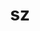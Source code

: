 ---
title: "sz"
layout: cache
categories: [package, develop-2023-05-14]
meta: {"versions": ["1.4.12.3", "2.1.12.2"], "compilers": ["gcc@=11.1.0", "gcc@=7.3.1", "oneapi@=2023.0.0"], "oss": ["amzn2", "ubuntu20.04"], "platforms": ["linux"], "targets": ["aarch64", "neoverse_n1", "ppc64le", "x86_64", "x86_64_v3"], "stacks": ["aws-ahug", "aws-ahug-aarch64", "aws-isc", "aws-isc-aarch64", "data-vis-sdk", "e4s", "e4s-oneapi", "e4s-power", "root"], "num_specs": 14, "num_specs_by_stack": {"root": 14, "aws-ahug-aarch64": 2, "aws-isc-aarch64": 2, "data-vis-sdk": 3, "e4s-power": 3, "e4s": 3, "aws-isc": 1, "aws-ahug": 1, "e4s-oneapi": 2}}
spec_details: [{"hash": "rb34i6ltghlvoh7xnmtqfe5ipbtl7tbj", "compiler": "gcc@=7.3.1", "versions": ["2.1.12.2"], "os": "amzn2", "platform": "linux", "target": "aarch64", "variants": ["build_system=cmake", "build_type=Release", "~fortran", "generator=make", "~hdf5", "~ipo", "~netcdf", "~pastri", "~python", "~random_access", "+shared", "~stats", "~time_compression"], "stacks": ["root", "aws-ahug-aarch64", "aws-isc-aarch64"], "size": "-", "tarball": "https://binaries.spack.io/develop-2023-05-14/build_cache/linux-amzn2-aarch64/gcc-7.3.1/sz-2.1.12.2/linux-amzn2-aarch64-gcc-7.3.1-sz-2.1.12.2-rb34i6ltghlvoh7xnmtqfe5ipbtl7tbj.spack"}, {"hash": "hjkn4skyjyquxqnove7wqsioatoxj3b2", "compiler": "gcc@=11.1.0", "versions": ["2.1.12.2"], "os": "ubuntu20.04", "platform": "linux", "target": "x86_64_v3", "variants": ["build_system=cmake", "build_type=Release", "+fortran", "generator=make", "+hdf5", "~ipo", "~netcdf", "~pastri", "~python", "+random_access", "+shared", "~stats", "~time_compression"], "stacks": ["root", "data-vis-sdk"], "size": "-", "tarball": "https://binaries.spack.io/develop-2023-05-14/build_cache/linux-ubuntu20.04-x86_64_v3/gcc-11.1.0/sz-2.1.12.2/linux-ubuntu20.04-x86_64_v3-gcc-11.1.0-sz-2.1.12.2-hjkn4skyjyquxqnove7wqsioatoxj3b2.spack"}, {"hash": "dfcm3c3huig7cfmsx2u6kcbtqehoizb4", "compiler": "gcc@=11.1.0", "versions": ["2.1.12.2"], "os": "ubuntu20.04", "platform": "linux", "target": "x86_64_v3", "variants": ["build_system=cmake", "build_type=Release", "+fortran", "generator=make", "+hdf5", "~ipo", "~netcdf", "~pastri", "~python", "+random_access", "+shared", "~stats", "~time_compression"], "stacks": ["root", "data-vis-sdk"], "size": "-", "tarball": "https://binaries.spack.io/develop-2023-05-14/build_cache/linux-ubuntu20.04-x86_64_v3/gcc-11.1.0/sz-2.1.12.2/linux-ubuntu20.04-x86_64_v3-gcc-11.1.0-sz-2.1.12.2-dfcm3c3huig7cfmsx2u6kcbtqehoizb4.spack"}, {"hash": "q226ieom2n4eav5eq3ihjgqxhgvkdava", "compiler": "gcc@=11.1.0", "versions": ["2.1.12.2"], "os": "ubuntu20.04", "platform": "linux", "target": "ppc64le", "variants": ["build_system=cmake", "build_type=Release", "+fortran", "generator=make", "+hdf5", "~ipo", "~netcdf", "~pastri", "~python", "+random_access", "+shared", "~stats", "~time_compression"], "stacks": ["root", "e4s-power"], "size": "-", "tarball": "https://binaries.spack.io/develop-2023-05-14/build_cache/linux-ubuntu20.04-ppc64le/gcc-11.1.0/sz-2.1.12.2/linux-ubuntu20.04-ppc64le-gcc-11.1.0-sz-2.1.12.2-q226ieom2n4eav5eq3ihjgqxhgvkdava.spack"}, {"hash": "rnbayz5vbfk5taeimw754jxtxjb7bqdx", "compiler": "gcc@=11.1.0", "versions": ["2.1.12.2"], "os": "ubuntu20.04", "platform": "linux", "target": "ppc64le", "variants": ["build_system=cmake", "build_type=Release", "~fortran", "generator=make", "~hdf5", "~ipo", "~netcdf", "~pastri", "~python", "~random_access", "+shared", "~stats", "~time_compression"], "stacks": ["root", "e4s-power"], "size": "-", "tarball": "https://binaries.spack.io/develop-2023-05-14/build_cache/linux-ubuntu20.04-ppc64le/gcc-11.1.0/sz-2.1.12.2/linux-ubuntu20.04-ppc64le-gcc-11.1.0-sz-2.1.12.2-rnbayz5vbfk5taeimw754jxtxjb7bqdx.spack"}, {"hash": "vlhp57benzs3ak6qskl5qw4rpgks3vy4", "compiler": "gcc@=11.1.0", "versions": ["2.1.12.2"], "os": "ubuntu20.04", "platform": "linux", "target": "x86_64_v3", "variants": ["build_system=cmake", "build_type=Release", "+fortran", "generator=make", "+hdf5", "~ipo", "~netcdf", "~pastri", "~python", "+random_access", "+shared", "~stats", "~time_compression"], "stacks": ["e4s", "root"], "size": "-", "tarball": "https://binaries.spack.io/develop-2023-05-14/build_cache/linux-ubuntu20.04-x86_64_v3/gcc-11.1.0/sz-2.1.12.2/linux-ubuntu20.04-x86_64_v3-gcc-11.1.0-sz-2.1.12.2-vlhp57benzs3ak6qskl5qw4rpgks3vy4.spack"}, {"hash": "iqujj4ceccxehvnbvrgbphukdkxpbpcx", "compiler": "gcc@=11.1.0", "versions": ["2.1.12.2"], "os": "ubuntu20.04", "platform": "linux", "target": "x86_64_v3", "variants": ["build_system=cmake", "build_type=Release", "+fortran", "generator=make", "+hdf5", "~ipo", "~netcdf", "~pastri", "~python", "+random_access", "+shared", "~stats", "~time_compression"], "stacks": ["root", "data-vis-sdk"], "size": "-", "tarball": "https://binaries.spack.io/develop-2023-05-14/build_cache/linux-ubuntu20.04-x86_64_v3/gcc-11.1.0/sz-2.1.12.2/linux-ubuntu20.04-x86_64_v3-gcc-11.1.0-sz-2.1.12.2-iqujj4ceccxehvnbvrgbphukdkxpbpcx.spack"}, {"hash": "qzw7gqtxbagy7mk6ipflmei2me6znov6", "compiler": "gcc@=7.3.1", "versions": ["2.1.12.2"], "os": "amzn2", "platform": "linux", "target": "neoverse_n1", "variants": ["build_system=cmake", "build_type=Release", "~fortran", "generator=make", "~hdf5", "~ipo", "~netcdf", "~pastri", "~python", "~random_access", "+shared", "~stats", "~time_compression"], "stacks": ["root", "aws-ahug-aarch64", "aws-isc-aarch64"], "size": "-", "tarball": "https://binaries.spack.io/develop-2023-05-14/build_cache/linux-amzn2-neoverse_n1/gcc-7.3.1/sz-2.1.12.2/linux-amzn2-neoverse_n1-gcc-7.3.1-sz-2.1.12.2-qzw7gqtxbagy7mk6ipflmei2me6znov6.spack"}, {"hash": "ppr74ghbmsv2wnbp3gh2flxxs54rful7", "compiler": "gcc@=7.3.1", "versions": ["2.1.12.2"], "os": "amzn2", "platform": "linux", "target": "x86_64_v3", "variants": ["build_system=cmake", "build_type=Release", "~fortran", "generator=make", "~hdf5", "~ipo", "~netcdf", "~pastri", "~python", "~random_access", "+shared", "~stats", "~time_compression"], "stacks": ["aws-isc", "root", "aws-ahug"], "size": "-", "tarball": "https://binaries.spack.io/develop-2023-05-14/build_cache/linux-amzn2-x86_64_v3/gcc-7.3.1/sz-2.1.12.2/linux-amzn2-x86_64_v3-gcc-7.3.1-sz-2.1.12.2-ppr74ghbmsv2wnbp3gh2flxxs54rful7.spack"}, {"hash": "zmztfpjnl7mme4vrov4lnpbbt3emmucs", "compiler": "gcc@=11.1.0", "versions": ["2.1.12.2"], "os": "ubuntu20.04", "platform": "linux", "target": "x86_64_v3", "variants": ["build_system=cmake", "build_type=Release", "~fortran", "generator=make", "~hdf5", "~ipo", "~netcdf", "~pastri", "~python", "~random_access", "+shared", "~stats", "~time_compression"], "stacks": ["e4s", "root"], "size": "-", "tarball": "https://binaries.spack.io/develop-2023-05-14/build_cache/linux-ubuntu20.04-x86_64_v3/gcc-11.1.0/sz-2.1.12.2/linux-ubuntu20.04-x86_64_v3-gcc-11.1.0-sz-2.1.12.2-zmztfpjnl7mme4vrov4lnpbbt3emmucs.spack"}, {"hash": "zl4jca2vqn6egn2oqyxar6irejxl5ysj", "compiler": "oneapi@=2023.0.0", "versions": ["1.4.12.3"], "os": "ubuntu20.04", "platform": "linux", "target": "x86_64", "variants": ["build_system=autotools", "~fortran", "~hdf5", "~netcdf", "~pastri", "~python", "~random_access", "+shared", "~stats", "~time_compression"], "stacks": ["root", "e4s-oneapi"], "size": "-", "tarball": "https://binaries.spack.io/develop-2023-05-14/build_cache/linux-ubuntu20.04-x86_64/oneapi-2023.0.0/sz-1.4.12.3/linux-ubuntu20.04-x86_64-oneapi-2023.0.0-sz-1.4.12.3-zl4jca2vqn6egn2oqyxar6irejxl5ysj.spack"}, {"hash": "2dnxpdjfkq2efadkqupfcjuzw7mtt4my", "compiler": "oneapi@=2023.0.0", "versions": ["2.1.12.2"], "os": "ubuntu20.04", "platform": "linux", "target": "x86_64", "variants": ["build_system=cmake", "build_type=Release", "~fortran", "generator=make", "~hdf5", "~ipo", "~netcdf", "~pastri", "~python", "~random_access", "+shared", "~stats", "~time_compression"], "stacks": ["root", "e4s-oneapi"], "size": "-", "tarball": "https://binaries.spack.io/develop-2023-05-14/build_cache/linux-ubuntu20.04-x86_64/oneapi-2023.0.0/sz-2.1.12.2/linux-ubuntu20.04-x86_64-oneapi-2023.0.0-sz-2.1.12.2-2dnxpdjfkq2efadkqupfcjuzw7mtt4my.spack"}, {"hash": "6zj6bcdt4fttamjknutahnrubr7tsvwz", "compiler": "gcc@=11.1.0", "versions": ["1.4.12.3"], "os": "ubuntu20.04", "platform": "linux", "target": "x86_64_v3", "variants": ["build_system=autotools", "~fortran", "~hdf5", "~netcdf", "~pastri", "~python", "~random_access", "+shared", "~stats", "~time_compression"], "stacks": ["e4s", "root"], "size": "-", "tarball": "https://binaries.spack.io/develop-2023-05-14/build_cache/linux-ubuntu20.04-x86_64_v3/gcc-11.1.0/sz-1.4.12.3/linux-ubuntu20.04-x86_64_v3-gcc-11.1.0-sz-1.4.12.3-6zj6bcdt4fttamjknutahnrubr7tsvwz.spack"}, {"hash": "bhbsfenxts77hgacpmflbxfcqrkoah7z", "compiler": "gcc@=11.1.0", "versions": ["1.4.12.3"], "os": "ubuntu20.04", "platform": "linux", "target": "ppc64le", "variants": ["build_system=autotools", "~fortran", "~hdf5", "~netcdf", "~pastri", "~python", "~random_access", "+shared", "~stats", "~time_compression"], "stacks": ["root", "e4s-power"], "size": "-", "tarball": "https://binaries.spack.io/develop-2023-05-14/build_cache/linux-ubuntu20.04-ppc64le/gcc-11.1.0/sz-1.4.12.3/linux-ubuntu20.04-ppc64le-gcc-11.1.0-sz-1.4.12.3-bhbsfenxts77hgacpmflbxfcqrkoah7z.spack"}]
---